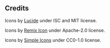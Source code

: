 ## Credits

Icons by [Lucide](https://github.com/lucide-icons/lucide) under ISC and MIT license.

Icons by [Remix Icon](https://github.com/Remix-Design/RemixIcon) under Apache-2.0 license.

Icons by [Simple Icons](https://github.com/simple-icons/simple-icons) under CC0-1.0 license.
